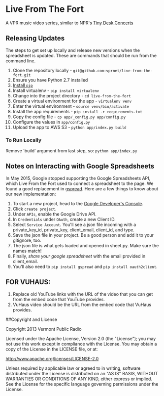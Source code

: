 # Live From The Fort

A VPR music video series, similar to NPR's [Tiny Desk Concerts](http://www.npr.org/series/tiny-desk-concerts/)

## Releasing Updates

The steps to get set up locally and release new versions when the spreadsheet is
updated. These are commands that should be run from the command line.

1. Clone the repository locally - `git@github.com:vprnet/live-from-the-fort.git`
1. Ensure you have Python 2.7 installed
1. [Install `pip`](https://pip.pypa.io/en/latest/installing.html)
1. Install virtualenv - `pip install virtualenv`
1. Change into the project directory - `cd live-from-the-fort`
1. Create a virtual environment for the app - `virtualenv venv`
1. Enter the virtual environment - `source venv/bin/activate`
1. Install the app requirements - `pip install -r requirements.txt`
1. Copy the config file - `cp app/_config.py app/config.py`
1. Configure the values in `app/config.py`
1. Upload the app to AWS S3 - `python app/index.py build`

### To Run Locally

Remove 'build' argument from last step, so:	`python app/index.py`

## Notes on Interacting with Google Spreadsheets

In May 2015, Google stopped supporting the Google Spreadsheets API, which Live From the Fort used to connect a spreadsheet to the page. We found a good replacement in [gspread](https://github.com/burnash/gspread). Here are a few things to know about our new implementation:

1. To start a new project, head to the [Google Developer's Console](https://console.developers.google.com/project).
1. Click `create project`.
1. Under `APIs`, enable the Google Drive API.
1. In `Credentials` under `OAuth`, create a new Client ID.
1. Select `Service Account`. You'll see a json file incoming with a private_key_id, private_key, client_email, client_id, and type.
1. Save the json file in your project. Be a good person and add it to your gitignore, too.
1. The json file is what gets loaded and opened in sheet.py. Make sure the names match!
1. Finally, *share your google spreadsheet* with the email provided in client_email.
1. You'll also need to `pip install gspread` and `pip install oauth2client`.

## FOR VUHAUS:

1. Replace old YouTube links with the URL of the video that you can get from the embed code that YouTube provides.
1. VuHaus video should be the URL from the embed code that VuHaus provides.

##Copyright and License

Copyright 2013 Vermont Public Radio

Licensed under the Apache License, Version 2.0 (the "License"); you may not use this work except in compliance with the License.
You may obtain a copy of the License in the LICENSE file, or at:

http://www.apache.org/licenses/LICENSE-2.0

Unless required by applicable law or agreed to in writing, software distributed under the License is distributed on an "AS IS" BASIS,
WITHOUT WARRANTIES OR CONDITIONS OF ANY KIND, either express or implied. See the License for the specific language
governing permissions under the License.
